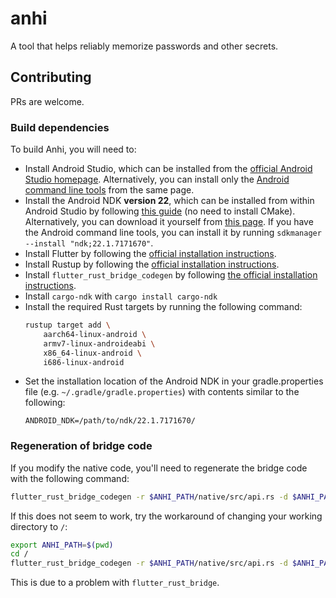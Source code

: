 # anhi

A tool that helps reliably memorize passwords and other secrets.

## Contributing

PRs are welcome.

### Build dependencies

To build Anhi, you will need to:
- Install Android Studio, which can be installed from the [official Android Studio homepage](https://developer.android.com/studio). Alternatively, you can install only the [Android command line tools](https://developer.android.com/studio/#command-tools) from the same page.
- Install the Android NDK **version 22**, which can be installed from within Android Studio by following [this guide](https://developer.android.com/studio/projects/install-ndk) (no need to install CMake). Alternatively, you can download it yourself from [this page](https://github.com/android/ndk/wiki/Unsupported-Downloads). If you have the Android command line tools, you can install it by running `sdkmanager --install "ndk;22.1.7171670"`.
- Install Flutter by following the [official installation instructions](https://docs.flutter.dev/get-started/install).
- Install Rustup by following the [official installation instructions](https://rustup.rs/).
- Install `flutter_rust_bridge_codegen` by following [the official installation instructions](https://cjycode.com/flutter_rust_bridge/tutorial_with_flutter.html#optional-run-generator).
- Install `cargo-ndk` with `cargo install cargo-ndk`
- Install the required Rust targets by running the following command:
    ```sh
    rustup target add \
        aarch64-linux-android \
        armv7-linux-androideabi \
        x86_64-linux-android \
        i686-linux-android
    ```
- Set the installation location of the Android NDK in your gradle.properties file (e.g. `~/.gradle/gradle.properties`) with contents similar to the following:
    ```
    ANDROID_NDK=/path/to/ndk/22.1.7171670/
    ```

### Regeneration of bridge code

If you modify the native code, you'll need to regenerate the bridge code with the following command:
```sh
flutter_rust_bridge_codegen -r $ANHI_PATH/native/src/api.rs -d $ANHI_PATH/lib/bridge_generated.dart
```
If this does not seem to work, try the workaround of changing your working directory to `/`:
```sh
export ANHI_PATH=$(pwd)
cd /
flutter_rust_bridge_codegen -r $ANHI_PATH/native/src/api.rs -d $ANHI_PATH/lib/bridge_generated.dart
```
This is due to a problem with `flutter_rust_bridge`.
